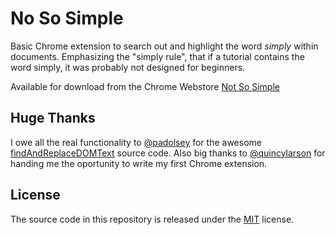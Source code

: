 No So Simple
============

Basic Chrome extension to search out and highlight the word _simply_ within documents. Emphasizing the "simply rule", that if a tutorial contains the word simply, it was probably not designed for beginners.

Available for download from the Chrome Webstore [Not So Simple](https://chrome.google.com/webstore/detail/not-so-simple/ajlkhboagakfehbjcdbaepgbhglkoipn)

Huge Thanks
-----------

I owe all the real functionality to [@padolsey](https://github.com/padolsey) for the awesome [findAndReplaceDOMText](https://github.com/padolsey/findAndReplaceDOMText) source code. Also big thanks to [@quincylarson](https://github.com/quincylarson) for handing me the oportunity to write my first Chrome extension.

License
-------

The source code in this repository is released under the [MIT](https://opensource.org/licenses/mit) license.
